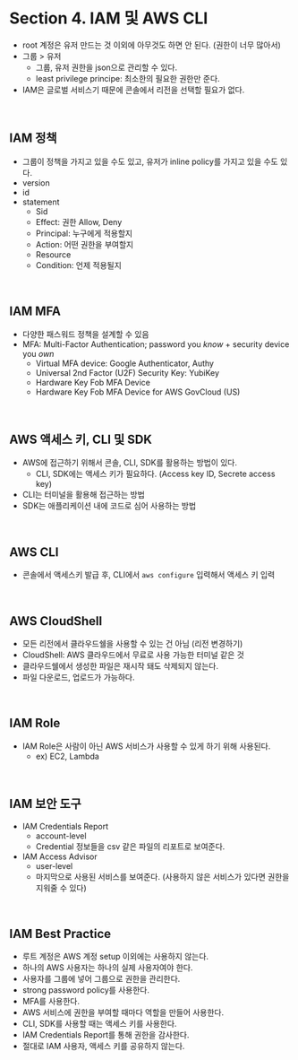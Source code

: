 # Section 4. IAM 및 AWS CLI
- root 계정은 유저 만드는 것 이외에 아무것도 하면 안 된다. (권한이 너무 많아서)
- 그룹 > 유저
  - 그룹, 유저 권한을 json으로 관리할 수 있다.
  - least privilege principe: 최소한의 필요한 권한만 준다.
- IAM은 글로벌 서비스기 때문에 콘솔에서 리전을 선택할 필요가 없다.

<br/>

## IAM 정책
- 그룹이 정책을 가지고 있을 수도 있고, 유저가 inline policy를 가지고 있을 수도 있다.
- version
- id
- statement
  - Sid
  - Effect: 권한 Allow, Deny
  - Principal: 누구에게 적용할지
  - Action: 어떤 권한을 부여할지
  - Resource
  - Condition: 언제 적용될지
 
<br/>

## IAM MFA
- 다양한 패스워드 정책을 설계할 수 있음
- MFA: Multi-Factor Authentication; password you _know_ + security device you _own_
  - Virtual MFA device: Google Authenticator, Authy
  - Universal 2nd Factor (U2F) Security Key: YubiKey
  - Hardware Key Fob MFA Device
  - Hardware Key Fob MFA Device for AWS GovCloud (US)
 
<br/>

## AWS 액세스 키, CLI 및 SDK
- AWS에 접근하기 위해서 콘솔, CLI, SDK를 활용하는 방법이 있다.
  - CLI, SDK에는 액세스 키가 필요하다. (Access key ID, Secrete access key)
- CLI는 터미널을 활용해 접근하는 방법
- SDK는 애플리케이션 내에 코드로 심어 사용하는 방법

<br/>

## AWS CLI
- 콘솔에서 액세스키 발급 후, CLI에서 `aws configure` 입력해서 액세스 키 입력

<br/>

## AWS CloudShell
- 모든 리전에서 클라우드쉘을 사용할 수 있는 건 아님 (리전 변경하기)
- CloudShell: AWS 클라우드에서 무료로 사용 가능한 터미널 같은 것
- 클라우드쉘에서 생성한 파일은 재시작 돼도 삭제되지 않는다.
- 파일 다운로드, 업로드가 가능하다.

<br/>

## IAM Role
- IAM Role은 사람이 아닌 AWS 서비스가 사용할 수 있게 하기 위해 사용된다.
  - ex) EC2, Lambda

<br/>

## IAM 보안 도구
- IAM Credentials Report
  - account-level
  - Credential 정보들을 csv 같은 파일의 리포트로 보여준다.
- IAM Access Advisor
  - user-level
  - 마지막으로 사용된 서비스를 보여준다. (사용하지 않은 서비스가 있다면 권한을 지워줄 수 있다)
 
<br/>

## IAM Best Practice
- 루트 계정은 AWS 계정 setup 이외에는 사용하지 않는다.
- 하나의 AWS 사용자는 하나의 실제 사용자여야 한다.
- 사용자를 그룹에 넣어 그룹으로 권한을 관리한다.
- strong password policy를 사용한다.
- MFA를 사용한다.
- AWS 서비스에 권한을 부여할 때마다 역할을 만들어 사용한다.
- CLI, SDK를 사용할 때는 액세스 키를 사용한다.
- IAM Credentials Report를 통해 권한을 감사한다.
- 절대로 IAM 사용자, 액세스 키를 공유하지 않는다.
